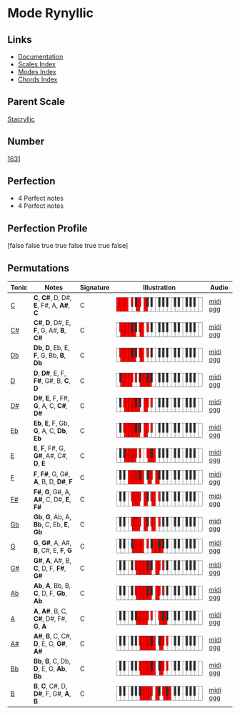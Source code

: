 # Mode Rynyllic

## Links

- [Documentation](index.md)
- [Scales Index](Scales.md)
- [Modes Index](Modes.md)
- [Chords Index](Chords.md)

## Parent Scale

[Stacryllic](ScaleStacryllic.md)

## Number

[1631](https://ianring.com/musictheory/scales/1631)

## Perfection

- 4 Perfect notes
- 4 Perfect notes

## Perfection Profile

[false false true true false true true false]

## Permutations

| Tonic | Notes | Signature | Illustration | Audio |
|-------|-------|-----------|--------------|-------|
| [C](ModeCNaturalRynyllic.md) | **C**, **C#**, D, D#, **E**, F#, A, **A#**, **C** | C | ![CNaturalRynyllic](ModeCNaturalRynyllic.png) | [midi](ModeCNaturalRynyllic.mid) [ogg](ModeCNaturalRynyllic.ogg) |
| [C#](ModeCSharpRynyllic.md) | **C#**, **D**, D#, E, **F**, G, A#, **B**, **C#** | C | ![CSharpRynyllic](ModeCSharpRynyllic.png) | [midi](ModeCSharpRynyllic.mid) [ogg](ModeCSharpRynyllic.ogg) |
| [Db](ModeDFlatRynyllic.md) | **Db**, **D**, Eb, E, **F**, G, Bb, **B**, **Db** | C | ![DFlatRynyllic](ModeDFlatRynyllic.png) | [midi](ModeDFlatRynyllic.mid) [ogg](ModeDFlatRynyllic.ogg) |
| [D](ModeDNaturalRynyllic.md) | **D**, **D#**, E, F, **F#**, G#, B, **C**, **D** | C | ![DNaturalRynyllic](ModeDNaturalRynyllic.png) | [midi](ModeDNaturalRynyllic.mid) [ogg](ModeDNaturalRynyllic.ogg) |
| [D#](ModeDSharpRynyllic.md) | **D#**, **E**, F, F#, **G**, A, C, **C#**, **D#** | C | ![DSharpRynyllic](ModeDSharpRynyllic.png) | [midi](ModeDSharpRynyllic.mid) [ogg](ModeDSharpRynyllic.ogg) |
| [Eb](ModeEFlatRynyllic.md) | **Eb**, **E**, F, Gb, **G**, A, C, **Db**, **Eb** | C | ![EFlatRynyllic](ModeEFlatRynyllic.png) | [midi](ModeEFlatRynyllic.mid) [ogg](ModeEFlatRynyllic.ogg) |
| [E](ModeENaturalRynyllic.md) | **E**, **F**, F#, G, **G#**, A#, C#, **D**, **E** | C | ![ENaturalRynyllic](ModeENaturalRynyllic.png) | [midi](ModeENaturalRynyllic.mid) [ogg](ModeENaturalRynyllic.ogg) |
| [F](ModeFNaturalRynyllic.md) | **F**, **F#**, G, G#, **A**, B, D, **D#**, **F** | C | ![FNaturalRynyllic](ModeFNaturalRynyllic.png) | [midi](ModeFNaturalRynyllic.mid) [ogg](ModeFNaturalRynyllic.ogg) |
| [F#](ModeFSharpRynyllic.md) | **F#**, **G**, G#, A, **A#**, C, D#, **E**, **F#** | C | ![FSharpRynyllic](ModeFSharpRynyllic.png) | [midi](ModeFSharpRynyllic.mid) [ogg](ModeFSharpRynyllic.ogg) |
| [Gb](ModeGFlatRynyllic.md) | **Gb**, **G**, Ab, A, **Bb**, C, Eb, **E**, **Gb** | C | ![GFlatRynyllic](ModeGFlatRynyllic.png) | [midi](ModeGFlatRynyllic.mid) [ogg](ModeGFlatRynyllic.ogg) |
| [G](ModeGNaturalRynyllic.md) | **G**, **G#**, A, A#, **B**, C#, E, **F**, **G** | C | ![GNaturalRynyllic](ModeGNaturalRynyllic.png) | [midi](ModeGNaturalRynyllic.mid) [ogg](ModeGNaturalRynyllic.ogg) |
| [G#](ModeGSharpRynyllic.md) | **G#**, **A**, A#, B, **C**, D, F, **F#**, **G#** | C | ![GSharpRynyllic](ModeGSharpRynyllic.png) | [midi](ModeGSharpRynyllic.mid) [ogg](ModeGSharpRynyllic.ogg) |
| [Ab](ModeAFlatRynyllic.md) | **Ab**, **A**, Bb, B, **C**, D, F, **Gb**, **Ab** | C | ![AFlatRynyllic](ModeAFlatRynyllic.png) | [midi](ModeAFlatRynyllic.mid) [ogg](ModeAFlatRynyllic.ogg) |
| [A](ModeANaturalRynyllic.md) | **A**, **A#**, B, C, **C#**, D#, F#, **G**, **A** | C | ![ANaturalRynyllic](ModeANaturalRynyllic.png) | [midi](ModeANaturalRynyllic.mid) [ogg](ModeANaturalRynyllic.ogg) |
| [A#](ModeASharpRynyllic.md) | **A#**, **B**, C, C#, **D**, E, G, **G#**, **A#** | C | ![ASharpRynyllic](ModeASharpRynyllic.png) | [midi](ModeASharpRynyllic.mid) [ogg](ModeASharpRynyllic.ogg) |
| [Bb](ModeBFlatRynyllic.md) | **Bb**, **B**, C, Db, **D**, E, G, **Ab**, **Bb** | C | ![BFlatRynyllic](ModeBFlatRynyllic.png) | [midi](ModeBFlatRynyllic.mid) [ogg](ModeBFlatRynyllic.ogg) |
| [B](ModeBNaturalRynyllic.md) | **B**, **C**, C#, D, **D#**, F, G#, **A**, **B** | C | ![BNaturalRynyllic](ModeBNaturalRynyllic.png) | [midi](ModeBNaturalRynyllic.mid) [ogg](ModeBNaturalRynyllic.ogg) |
